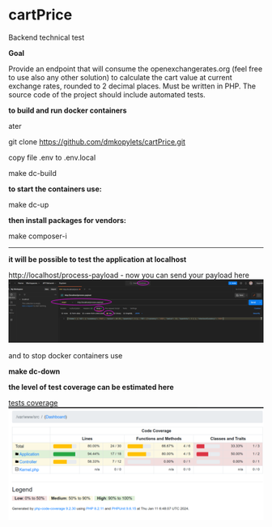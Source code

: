 # cartPrice
Backend technical test


**Goal**

Provide an endpoint that will consume the openexchangerates.org (feel free to use also any other solution) to calculate the cart value at current exchange rates, rounded to 2 decimal places. Must be written in PHP.  The source code of the project should include automated tests.


**to build and run docker containers**

ater

git clone https://github.com/dmkopylets/cartPrice.git


copy file .env to .env.local

make dc-build

**to start the containers use:**

make dc-up

**then install packages for vendors:**

make composer-i

***

**it will be possible to test the application at localhost**

http://localhost/process-payload - now you can send your payload here
    ![requestSending.png](docs%2FrequestSending.png)  
 

and to stop docker containers use 

**make dc-down**



**the level of test coverage can be estimated here**

[tests coverage](https://github.com/dmkopylets/cartPrice/docs/coverage/index.html)
    ![coverage.png](docs%2Fcoverage.png)  
